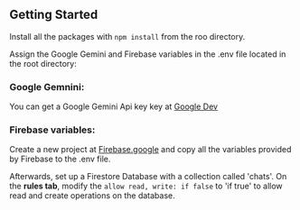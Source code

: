 ## Getting Started

Install all the packages with `npm install` from the roo directory.

Assign the Google Gemini and Firebase variables in the .env file located in the root directory:

### Google Gemnini:

You can get a Google Gemini Api key key at [Google Dev](https://ai.google.dev/gemini-api?_gl=1*3uqr5z*_up*MQ..&gclid=CjwKCAjw2dG1BhB4EiwA998cqFEKGECQTtKlQ9oQmMMvRO3WzMTfPkVGU-3HTz9NkeCUuB8XU7mYPBoCDQIQAvD_BwE)

### Firebase variables:

Create a new project at [Firebase.google](https://firebase.google.com/) and copy all the variables provided by Firebase to the .env file.

Afterwards, set up a Firestore Database with a collection called 'chats'. On the **rules tab**, modify the `allow read, write: if false` to 'if true' to allow read and create operations on the database.
